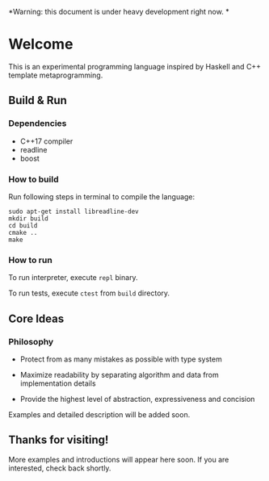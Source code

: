 *Warning: this document is under heavy development right now. *

# Welcome

This is an experimental programming language inspired by Haskell and C++ template metaprogramming.

## Build & Run

### Dependencies

- C++17 compiler
- readline
- boost

### How to build

Run following steps in terminal to compile the language:

```
sudo apt-get install libreadline-dev
mkdir build
cd build
cmake ..
make
```

### How to run

To run interpreter, execute `repl` binary.

To run tests, execute `ctest` from `build` directory.

## Core Ideas

### Philosophy

- Protect from as many mistakes as possible with type system

- Maximize readability by separating algorithm and data from implementation details

- Provide the highest level of abstraction, expressiveness and concision

Examples and detailed description will be added soon.

## Thanks for visiting!

More examples and introductions will appear here soon. If you are interested, check back shortly.
